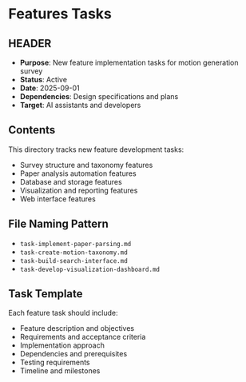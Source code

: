 # Features Tasks

## HEADER
- **Purpose**: New feature implementation tasks for motion generation survey
- **Status**: Active
- **Date**: 2025-09-01
- **Dependencies**: Design specifications and plans
- **Target**: AI assistants and developers

## Contents

This directory tracks new feature development tasks:

- Survey structure and taxonomy features
- Paper analysis automation features
- Database and storage features
- Visualization and reporting features
- Web interface features

## File Naming Pattern

- `task-implement-paper-parsing.md`
- `task-create-motion-taxonomy.md`
- `task-build-search-interface.md`
- `task-develop-visualization-dashboard.md`

## Task Template

Each feature task should include:
- Feature description and objectives
- Requirements and acceptance criteria
- Implementation approach
- Dependencies and prerequisites
- Testing requirements
- Timeline and milestones